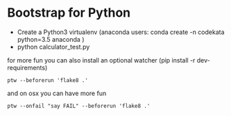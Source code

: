 Bootstrap for Python
====================

- Create a Python3 virtualenv (anaconda users: conda create -n codekata python=3.5 anaconda )
- python calculator_test.py

for more fun you can also install an optional watcher (pip install -r dev-requirements)

    ptw --beforerun 'flake8 .'

and on osx you can have more fun

    ptw --onfail "say FAIL" --beforerun 'flake8 .'
